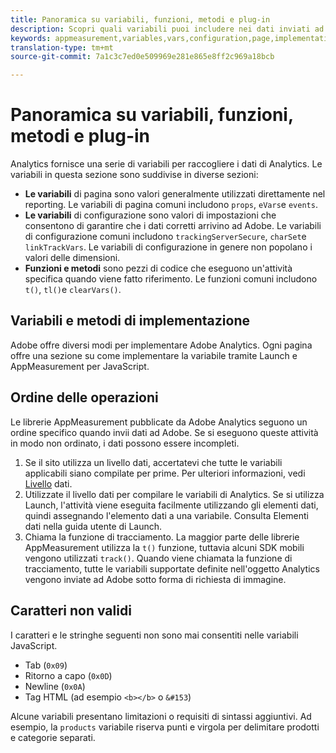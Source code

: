 ```yaml
---
title: Panoramica su variabili, funzioni, metodi e plug-in
description: Scopri quali variabili puoi includere nei dati inviati ad Adobe per migliorare la generazione dei rapporti.
keywords: appmeasurement,variables,vars,configuration,page,implementation
translation-type: tm+mt
source-git-commit: 7a1c3c7ed0e509969e281e865e8ff2c969a18bcb

---
```



# Panoramica su variabili, funzioni, metodi e plug-in

Analytics fornisce una serie di variabili per raccogliere i dati di Analytics. Le variabili in questa sezione sono suddivise in diverse sezioni:

* **Le variabili** di pagina sono valori generalmente utilizzati direttamente nel reporting. Le variabili di pagina comuni includono `props`, `eVars`e `events`.
* **Le variabili** di configurazione sono valori di impostazioni che consentono di garantire che i dati corretti arrivino ad Adobe. Le variabili di configurazione comuni includono `trackingServerSecure`, `charSet`e `linkTrackVars`. Le variabili di configurazione in genere non popolano i valori delle dimensioni.
* **Funzioni e metodi** sono pezzi di codice che eseguono un&#39;attività specifica quando viene fatto riferimento. Le funzioni comuni includono `t()`, `tl()`e `clearVars()`.

## Variabili e metodi di implementazione

Adobe offre diversi modi per implementare Adobe Analytics. Ogni pagina offre una sezione su come implementare la variabile tramite Launch e AppMeasurement per JavaScript.

## Ordine delle operazioni

Le librerie AppMeasurement pubblicate da Adobe Analytics seguono un ordine specifico quando invii dati ad Adobe. Se si eseguono queste attività in modo non ordinato, i dati possono essere incompleti.

1. Se il sito utilizza un livello dati, accertatevi che tutte le variabili applicabili siano compilate per prime. Per ulteriori informazioni, vedi [Livello](../prepare/data-layer.md) dati.
2. Utilizzate il livello dati per compilare le variabili di Analytics. Se si utilizza Launch, l&#39;attività viene eseguita facilmente utilizzando gli elementi dati, quindi assegnando l&#39;elemento dati a una variabile. Consulta Elementi [](https://docs.adobe.com/content/help/en/launch/using/reference/manage-resources/data-elements.html) dati nella guida utente di Launch.
3. Chiama la funzione di tracciamento. La maggior parte delle librerie AppMeasurement utilizza la `t()` funzione, tuttavia alcuni SDK mobili vengono utilizzati `track()`. Quando viene chiamata la funzione di tracciamento, tutte le variabili supportate definite nell&#39;oggetto Analytics vengono inviate ad Adobe sotto forma di richiesta di immagine.

## Caratteri non validi

I caratteri e le stringhe seguenti non sono mai consentiti nelle variabili JavaScript.

* Tab (`0x09`)
* Ritorno a capo (`0x0D`)
* Newline (`0x0A`)
* Tag HTML (ad esempio `<b></b>` o `&#153`)

Alcune variabili presentano limitazioni o requisiti di sintassi aggiuntivi. Ad esempio, la `products` variabile riserva punti e virgola per delimitare prodotti e categorie separati.
